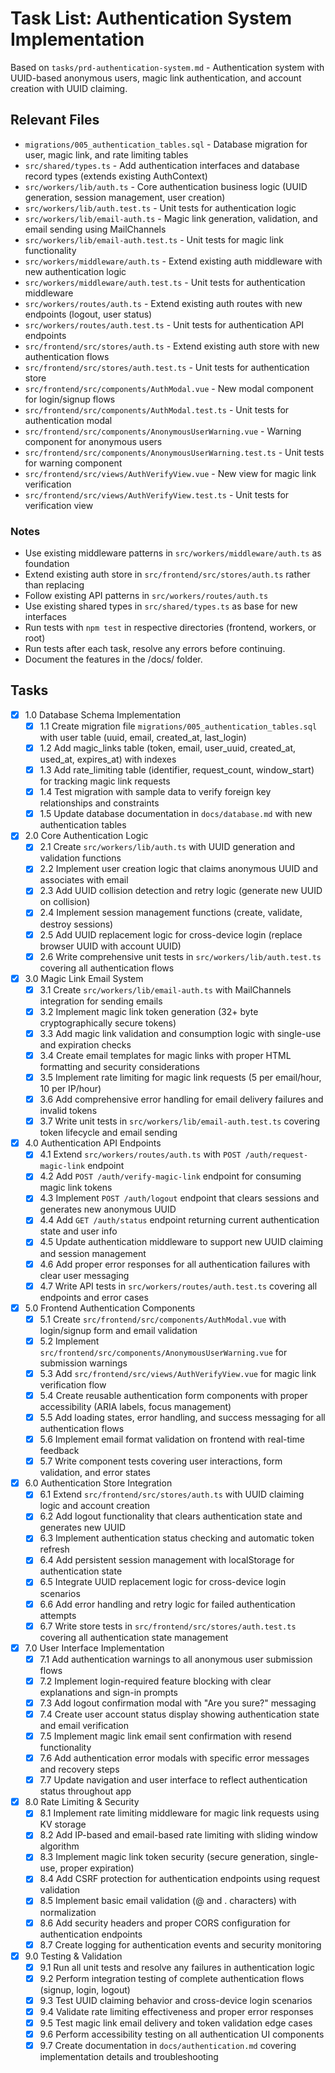# Task List: Authentication System Implementation

Based on `tasks/prd-authentication-system.md` - Authentication system with UUID-based anonymous users, magic link authentication, and account creation with UUID claiming.

## Relevant Files

- `migrations/005_authentication_tables.sql` - Database migration for user, magic link, and rate limiting tables
- `src/shared/types.ts` - Add authentication interfaces and database record types (extends existing AuthContext)
- `src/workers/lib/auth.ts` - Core authentication business logic (UUID generation, session management, user creation)
- `src/workers/lib/auth.test.ts` - Unit tests for authentication logic
- `src/workers/lib/email-auth.ts` - Magic link generation, validation, and email sending using MailChannels
- `src/workers/lib/email-auth.test.ts` - Unit tests for magic link functionality
- `src/workers/middleware/auth.ts` - Extend existing auth middleware with new authentication logic
- `src/workers/middleware/auth.test.ts` - Unit tests for authentication middleware
- `src/workers/routes/auth.ts` - Extend existing auth routes with new endpoints (logout, user status)
- `src/workers/routes/auth.test.ts` - Unit tests for authentication API endpoints
- `src/frontend/src/stores/auth.ts` - Extend existing auth store with new authentication flows
- `src/frontend/src/stores/auth.test.ts` - Unit tests for authentication store
- `src/frontend/src/components/AuthModal.vue` - New modal component for login/signup flows
- `src/frontend/src/components/AuthModal.test.ts` - Unit tests for authentication modal
- `src/frontend/src/components/AnonymousUserWarning.vue` - Warning component for anonymous users
- `src/frontend/src/components/AnonymousUserWarning.test.ts` - Unit tests for warning component
- `src/frontend/src/views/AuthVerifyView.vue` - New view for magic link verification
- `src/frontend/src/views/AuthVerifyView.test.ts` - Unit tests for verification view

### Notes

- Use existing middleware patterns in `src/workers/middleware/auth.ts` as foundation
- Extend existing auth store in `src/frontend/src/stores/auth.ts` rather than replacing
- Follow existing API patterns in `src/workers/routes/auth.ts`
- Use existing shared types in `src/shared/types.ts` as base for new interfaces
- Run tests with `npm test` in respective directories (frontend, workers, or root)
- Run tests after each task, resolve any errors before continuing.
- Document the features in the /docs/ folder.

## Tasks

- [x] 1.0 Database Schema Implementation
  - [x] 1.1 Create migration file `migrations/005_authentication_tables.sql` with user table (uuid, email, created_at, last_login)
  - [x] 1.2 Add magic_links table (token, email, user_uuid, created_at, used_at, expires_at) with indexes
  - [x] 1.3 Add rate_limiting table (identifier, request_count, window_start) for tracking magic link requests
  - [x] 1.4 Test migration with sample data to verify foreign key relationships and constraints
  - [x] 1.5 Update database documentation in `docs/database.md` with new authentication tables

- [x] 2.0 Core Authentication Logic
  - [x] 2.1 Create `src/workers/lib/auth.ts` with UUID generation and validation functions
  - [x] 2.2 Implement user creation logic that claims anonymous UUID and associates with email
  - [x] 2.3 Add UUID collision detection and retry logic (generate new UUID on collision)
  - [x] 2.4 Implement session management functions (create, validate, destroy sessions)
  - [x] 2.5 Add UUID replacement logic for cross-device login (replace browser UUID with account UUID)
  - [x] 2.6 Write comprehensive unit tests in `src/workers/lib/auth.test.ts` covering all authentication flows

- [x] 3.0 Magic Link Email System
  - [x] 3.1 Create `src/workers/lib/email-auth.ts` with MailChannels integration for sending emails
  - [x] 3.2 Implement magic link token generation (32+ byte cryptographically secure tokens)
  - [x] 3.3 Add magic link validation and consumption logic with single-use and expiration checks
  - [x] 3.4 Create email templates for magic links with proper HTML formatting and security considerations
  - [x] 3.5 Implement rate limiting for magic link requests (5 per email/hour, 10 per IP/hour)
  - [x] 3.6 Add comprehensive error handling for email delivery failures and invalid tokens
  - [x] 3.7 Write unit tests in `src/workers/lib/email-auth.test.ts` covering token lifecycle and email sending

- [x] 4.0 Authentication API Endpoints
  - [x] 4.1 Extend `src/workers/routes/auth.ts` with `POST /auth/request-magic-link` endpoint
  - [x] 4.2 Add `POST /auth/verify-magic-link` endpoint for consuming magic link tokens
  - [x] 4.3 Implement `POST /auth/logout` endpoint that clears sessions and generates new anonymous UUID
  - [x] 4.4 Add `GET /auth/status` endpoint returning current authentication state and user info
  - [x] 4.5 Update authentication middleware to support new UUID claiming and session management
  - [x] 4.6 Add proper error responses for all authentication failures with clear user messaging
  - [x] 4.7 Write API tests in `src/workers/routes/auth.test.ts` covering all endpoints and error cases

- [x] 5.0 Frontend Authentication Components
  - [x] 5.1 Create `src/frontend/src/components/AuthModal.vue` with login/signup form and email validation
  - [x] 5.2 Implement `src/frontend/src/components/AnonymousUserWarning.vue` for submission warnings
  - [x] 5.3 Add `src/frontend/src/views/AuthVerifyView.vue` for magic link verification flow
  - [x] 5.4 Create reusable authentication form components with proper accessibility (ARIA labels, focus management)
  - [x] 5.5 Add loading states, error handling, and success messaging for all authentication flows
  - [x] 5.6 Implement email format validation on frontend with real-time feedback
  - [x] 5.7 Write component tests covering user interactions, form validation, and error states

- [x] 6.0 Authentication Store Integration
  - [x] 6.1 Extend `src/frontend/src/stores/auth.ts` with UUID claiming logic and account creation
  - [x] 6.2 Add logout functionality that clears authentication state and generates new UUID
  - [x] 6.3 Implement authentication status checking and automatic token refresh
  - [x] 6.4 Add persistent session management with localStorage for authentication state
  - [x] 6.5 Integrate UUID replacement logic for cross-device login scenarios
  - [x] 6.6 Add error handling and retry logic for failed authentication attempts
  - [x] 6.7 Write store tests in `src/frontend/src/stores/auth.test.ts` covering all authentication state management

- [x] 7.0 User Interface Implementation
  - [x] 7.1 Add authentication warnings to all anonymous user submission flows
  - [x] 7.2 Implement login-required feature blocking with clear explanations and sign-in prompts
  - [x] 7.3 Add logout confirmation modal with "Are you sure?" messaging
  - [x] 7.4 Create user account status display showing authentication state and email verification
  - [x] 7.5 Implement magic link email sent confirmation with resend functionality
  - [x] 7.6 Add authentication error modals with specific error messages and recovery steps
  - [x] 7.7 Update navigation and user interface to reflect authentication status throughout app

- [x] 8.0 Rate Limiting & Security
  - [x] 8.1 Implement rate limiting middleware for magic link requests using KV storage
  - [x] 8.2 Add IP-based and email-based rate limiting with sliding window algorithm
  - [x] 8.3 Implement magic link token security (secure generation, single-use, proper expiration)
  - [x] 8.4 Add CSRF protection for authentication endpoints using request validation
  - [x] 8.5 Implement basic email validation (@ and . characters) with normalization
  - [x] 8.6 Add security headers and proper CORS configuration for authentication endpoints
  - [x] 8.7 Create logging for authentication events and security monitoring

- [x] 9.0 Testing & Validation
  - [x] 9.1 Run all unit tests and resolve any failures in authentication logic
  - [x] 9.2 Perform integration testing of complete authentication flows (signup, login, logout)
  - [x] 9.3 Test UUID claiming behavior and cross-device login scenarios
  - [x] 9.4 Validate rate limiting effectiveness and proper error responses
  - [x] 9.5 Test magic link email delivery and token validation edge cases
  - [x] 9.6 Perform accessibility testing on all authentication UI components
  - [x] 9.7 Create documentation in `docs/authentication.md` covering implementation details and troubleshooting
